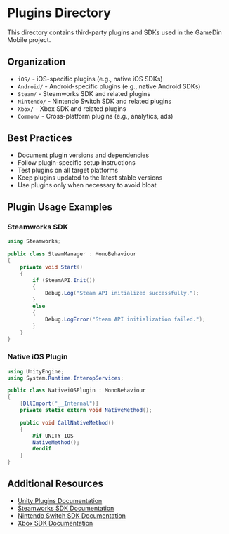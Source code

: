 # Plugins Directory

This directory contains third-party plugins and SDKs used in the GameDin Mobile project.

## Organization
- `iOS/` - iOS-specific plugins (e.g., native iOS SDKs)
- `Android/` - Android-specific plugins (e.g., native Android SDKs)
- `Steam/` - Steamworks SDK and related plugins
- `Nintendo/` - Nintendo Switch SDK and related plugins
- `Xbox/` - Xbox SDK and related plugins
- `Common/` - Cross-platform plugins (e.g., analytics, ads)

## Best Practices
- Document plugin versions and dependencies
- Follow plugin-specific setup instructions
- Test plugins on all target platforms
- Keep plugins updated to the latest stable versions
- Use plugins only when necessary to avoid bloat

## Plugin Usage Examples
### Steamworks SDK
```csharp
using Steamworks;

public class SteamManager : MonoBehaviour
{
    private void Start()
    {
        if (SteamAPI.Init())
        {
            Debug.Log("Steam API initialized successfully.");
        }
        else
        {
            Debug.LogError("Steam API initialization failed.");
        }
    }
}
```

### Native iOS Plugin
```csharp
using UnityEngine;
using System.Runtime.InteropServices;

public class NativeiOSPlugin : MonoBehaviour
{
    [DllImport("__Internal")]
    private static extern void NativeMethod();

    public void CallNativeMethod()
    {
        #if UNITY_IOS
        NativeMethod();
        #endif
    }
}
```

## Additional Resources
- [Unity Plugins Documentation](https://docs.unity3d.com/Manual/Plugins.html)
- [Steamworks SDK Documentation](https://partner.steamgames.com/doc/home)
- [Nintendo Switch SDK Documentation](https://developer.nintendo.com/)
- [Xbox SDK Documentation](https://developer.microsoft.com/xbox) 